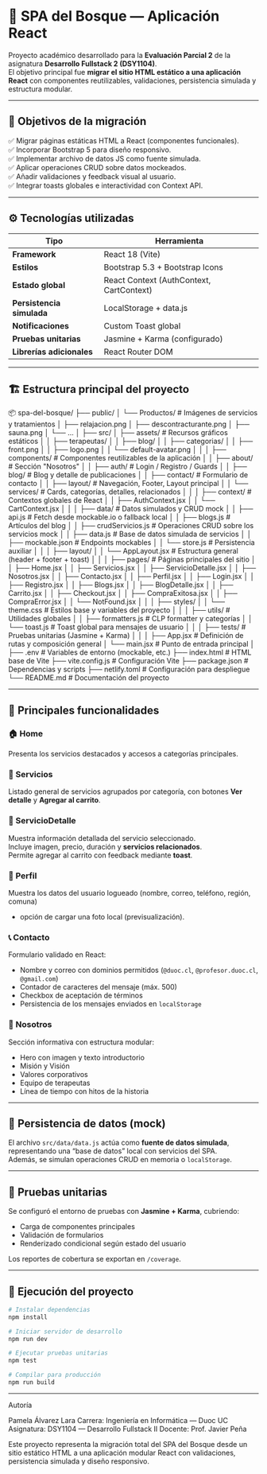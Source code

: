 # 🌿 SPA del Bosque — Aplicación React

Proyecto académico desarrollado para la **Evaluación Parcial 2** de la asignatura **Desarrollo Fullstack 2 (DSY1104)**.  
El objetivo principal fue **migrar el sitio HTML estático a una aplicación React** con componentes reutilizables, validaciones, persistencia simulada y estructura modular.

---

## 🧩 Objetivos de la migración

✅ Migrar páginas estáticas HTML a React (componentes funcionales).  
✅ Incorporar Bootstrap 5 para diseño responsivo.  
✅ Implementar archivo de datos JS como fuente simulada.  
✅ Aplicar operaciones CRUD sobre datos mockeados.  
✅ Añadir validaciones y feedback visual al usuario.  
✅ Integrar toasts globales e interactividad con Context API.  

---

## ⚙️ Tecnologías utilizadas

| Tipo | Herramienta |
|------|--------------|
| **Framework** | React 18 (Vite) |
| **Estilos** | Bootstrap 5.3 + Bootstrap Icons |
| **Estado global** | React Context (AuthContext, CartContext) |
| **Persistencia simulada** | LocalStorage + data.js |
| **Notificaciones** | Custom Toast global |
| **Pruebas unitarias** | Jasmine + Karma (configurado) |
| **Librerías adicionales** | React Router DOM |

---

## 🏗️ Estructura principal del proyecto

📦 spa-del-bosque/
├── public/
│   └── Productos/               # Imágenes de servicios y tratamientos
│       ├── relajacion.png
│       ├── descontracturante.png
│       ├── sauna.png
│       └── ...
│
├── src/
│   ├── assets/                  # Recursos gráficos estáticos
│   │   ├── terapeutas/
│   │   ├── blog/
│   │   ├── categorias/
│   │   ├── front.png
│   │   ├── logo.png
│   │   └── default-avatar.png
│   │
│   ├── components/              # Componentes reutilizables de la aplicación
│   │   ├── about/               # Sección "Nosotros"
│   │   ├── auth/                # Login / Registro / Guards
│   │   ├── blog/                # Blog y detalle de publicaciones
│   │   ├── contact/             # Formulario de contacto
│   │   ├── layout/              # Navegación, Footer, Layout principal
│   │   └── services/            # Cards, categorías, detalles, relacionados
│   │
│   ├── context/                 # Contextos globales de React
│   │   ├── AuthContext.jsx
│   │   └── CartContext.jsx
│   │
│   ├── data/                    # Datos simulados y CRUD mock
│   │   ├── api.js               # Fetch desde mockable.io o fallback local
│   │   ├── blogs.js             # Artículos del blog
│   │   ├── crudServicios.js     # Operaciones CRUD sobre los servicios mock
│   │   ├── data.js              # Base de datos simulada de servicios
│   │   ├── mockable.json        # Endpoints mockables
│   │   └── store.js             # Persistencia auxiliar
│   │
│   ├── layout/
│   │   └── AppLayout.jsx        # Estructura general (header + footer + toast)
│   │
│   ├── pages/                   # Páginas principales del sitio
│   │   ├── Home.jsx
│   │   ├── Servicios.jsx
│   │   ├── ServicioDetalle.jsx
│   │   ├── Nosotros.jsx
│   │   ├── Contacto.jsx
│   │   ├── Perfil.jsx
│   │   ├── Login.jsx
│   │   ├── Registro.jsx
│   │   ├── Blogs.jsx
│   │   ├── BlogDetalle.jsx
│   │   ├── Carrito.jsx
│   │   ├── Checkout.jsx
│   │   ├── CompraExitosa.jsx
│   │   ├── CompraError.jsx
│   │   └── NotFound.jsx
│   │
│   ├── styles/
│   │   └── theme.css            # Estilos base y variables del proyecto
│   │
│   ├── utils/                   # Utilidades globales
│   │   ├── formatters.js        # CLP formatter y categorías
│   │   └── toast.js             # Toast global para mensajes de usuario
│   │
│   ├── tests/                   # Pruebas unitarias (Jasmine + Karma)
│   │
│   ├── App.jsx                  # Definición de rutas y composición general
│   └── main.jsx                 # Punto de entrada principal
│
├── .env                         # Variables de entorno (mockable, etc.)
├── index.html                   # HTML base de Vite
├── vite.config.js               # Configuración Vite
├── package.json                 # Dependencias y scripts
├── netlify.toml                 # Configuración para despliegue
└── README.md                    # Documentación del proyecto



---

## 🧠 Principales funcionalidades

### 🏠 Home
Presenta los servicios destacados y accesos a categorías principales.

### 💆 Servicios
Listado general de servicios agrupados por categoría, con botones **Ver detalle** y **Agregar al carrito**.

### 🧾 ServicioDetalle
Muestra información detallada del servicio seleccionado.  
Incluye imagen, precio, duración y **servicios relacionados**.  
Permite agregar al carrito con feedback mediante **toast**.

### 👤 Perfil
Muestra los datos del usuario logueado (nombre, correo, teléfono, región, comuna)  
+ opción de cargar una foto local (previsualización).  

### 📞 Contacto
Formulario validado en React:  
- Nombre y correo con dominios permitidos (`@duoc.cl`, `@profesor.duoc.cl`, `@gmail.com`)  
- Contador de caracteres del mensaje (máx. 500)  
- Checkbox de aceptación de términos  
- Persistencia de los mensajes enviados en `localStorage`  

### 👥 Nosotros
Sección informativa con estructura modular:
- Hero con imagen y texto introductorio  
- Misión y Visión  
- Valores corporativos  
- Equipo de terapeutas  
- Línea de tiempo con hitos de la historia  

---

## 💾 Persistencia de datos (mock)

El archivo `src/data/data.js` actúa como **fuente de datos simulada**, representando una “base de datos” local con servicios del SPA.  
Además, se simulan operaciones CRUD en memoria o `localStorage`.

---

## 🧪 Pruebas unitarias

Se configuró el entorno de pruebas con **Jasmine + Karma**, cubriendo:
- Carga de componentes principales  
- Validación de formularios  
- Renderizado condicional según estado del usuario  

Los reportes de cobertura se exportan en `/coverage`.

---

## 🚀 Ejecución del proyecto

```bash
# Instalar dependencias
npm install

# Iniciar servidor de desarrollo
npm run dev

# Ejecutar pruebas unitarias
npm test

# Compilar para producción
npm run build
```
---
Autoría

Pamela Álvarez Lara
Carrera: Ingeniería en Informática — Duoc UC
Asignatura: DSY1104 — Desarrollo Fullstack II
Docente: Prof. Javier Peña

Este proyecto representa la migración total del SPA del Bosque desde un sitio estático HTML a una aplicación modular React con validaciones, persistencia simulada y diseño responsivo.
